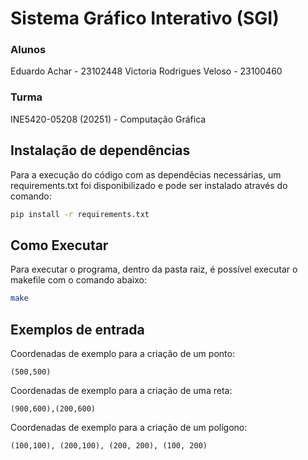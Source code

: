 # Sistema Gráfico Interativo (SGI)

### Alunos
Eduardo Achar - 23102448
Victoria Rodrigues Veloso - 23100460

### Turma
INE5420-05208 (20251) - Computação Gráfica


## Instalação de dependências 

Para a execução do código com as dependêcias necessárias, um requirements.txt foi disponibilizado e pode ser instalado através do comando: 

```sh
pip install -r requirements.txt
```

## Como Executar  
Para executar o programa, dentro da pasta raiz, é possível executar o makefile com o comando abaixo:


```sh
make
```


## Exemplos de entrada



Coordenadas de exemplo para a criação de um ponto:
 ```
 (500,500)
 ```
Coordenadas de exemplo para a criação de uma reta:


```
(900,600),(200,600) 
```

Coordenadas de exemplo para a criação de um polígono:

 ```
(100,100), (200,100), (200, 200), (100, 200)
 ```